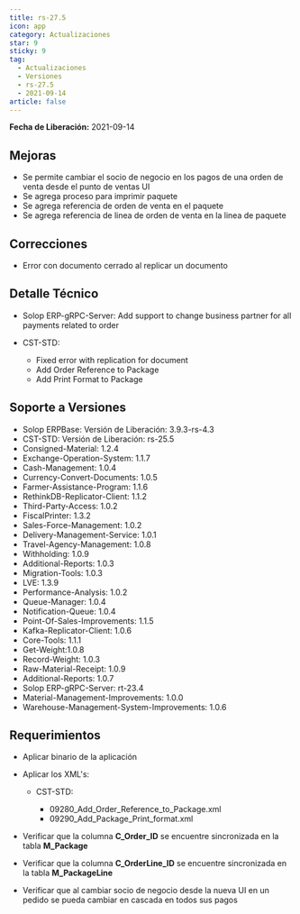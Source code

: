 ```yaml
---
title: rs-27.5
icon: app
category: Actualizaciones
star: 9
sticky: 9
tag:
  - Actualizaciones
  - Versiones
  - rs-27.5
  - 2021-09-14
article: false
---
```


**Fecha de Liberación:** 2021-09-14

## Mejoras

- Se permite cambiar el socio de negocio en los pagos de una orden de venta desde el punto de ventas UI
- Se agrega proceso para imprimir paquete
- Se agrega referencia de orden de venta en el paquete
- Se agrega referencia de linea de orden de venta en la linea de paquete

## Correcciones

- Error con documento cerrado al replicar un documento

## Detalle Técnico

- Solop ERP-gRPC-Server: Add support to change business partner for all payments related to order
- CST-STD: 
  
  - Fixed error with replication for document
  - Add Order Reference to Package
  - Add Print Format to Package

## Soporte a Versiones

- Solop ERPBase: Versión de Liberación: 3.9.3-rs-4.3
- CST-STD: Versión de Liberación: rs-25.5
- Consigned-Material: 1.2.4
- Exchange-Operation-System: 1.1.7
- Cash-Management: 1.0.4
- Currency-Convert-Documents: 1.0.5
- Farmer-Assistance-Program: 1.1.6
- RethinkDB-Replicator-Client: 1.1.2
- Third-Party-Access: 1.0.2
- FiscalPrinter: 1.3.2
- Sales-Force-Management: 1.0.2
- Delivery-Management-Service: 1.0.1
- Travel-Agency-Management: 1.0.8
- Withholding: 1.0.9
- Additional-Reports: 1.0.3
- Migration-Tools: 1.0.3
- LVE: 1.3.9
- Performance-Analysis: 1.0.2
- Queue-Manager: 1.0.4
- Notification-Queue: 1.0.4
- Point-Of-Sales-Improvements: 1.1.5
- Kafka-Replicator-Client: 1.0.6
- Core-Tools: 1.1.1
- Get-Weight:1.0.8
- Record-Weight: 1.0.3
- Raw-Material-Receipt: 1.0.9
- Additional-Reports: 1.0.7
- Solop ERP-gRPC-Server: rt-23.4
- Material-Management-Improvements: 1.0.0
- Warehouse-Management-System-Improvements: 1.0.6

## Requerimientos

- Aplicar binario de la aplicación
- Aplicar los XML's:

  - CST-STD:

    - 09280_Add_Order_Reference_to_Package.xml
    - 09290_Add_Package_Print_format.xml

- Verificar que la columna **C_Order_ID** se encuentre sincronizada en la tabla **M_Package**
- Verificar que la columna **C_OrderLine_ID** se encuentre sincronizada en la tabla **M_PackageLine**
- Verificar que al cambiar socio de negocio desde la nueva UI en un pedido se pueda cambiar en cascada en todos sus pagos
